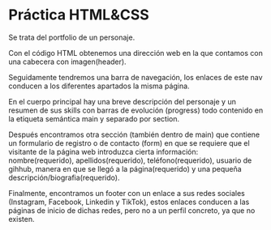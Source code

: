 # Práctica HTML&CSS

Se trata del portfolio de un personaje.

Con el código HTML obtenemos una dirección web en la que contamos con una cabecera con imagen(header).

Seguidamente tendremos una barra de navegación, los enlaces de este nav conducen a los diferentes apartados la misma página.

En el cuerpo principal hay una breve descripción del personaje y un resumen de sus skills con barras de evolución (progress) todo contenido en la etiqueta semántica main y separado por section.

Después encontramos otra sección (también dentro de main) que contiene un formulario de registro o de contacto (form) en que se requiere que el visitante de la página web introduzca cierta información: nombre(requerido), apellidos(requerido), teléfono(requerido), usuario de gihhub, manera en que se llegó a la página(requerido) y una pequeña descripción/biografia(requerido).

Finalmente, encontramos un footer con un enlace a sus redes sociales (Instagram, Facebook, Linkedin y TikTok), estos enlaces conducen a las páginas de inicio de dichas redes, pero no a un perfil concreto, ya que no existen.
